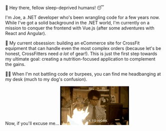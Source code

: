 👋 Hey there, fellow sleep-deprived humans! 😴 

I'm Joe, a .NET developer who's been wrangling code for a few years now.  While I've got a solid background in the .NET world, I'm currently on a mission to conquer the frontend with Vue.js (after some adventures with React and Angular).

💪  My current obsession: building an eCommerce site for CrossFit equipment that can handle even the most complex orders (because let's be honest, CrossFitters need *a lot* of gear!).  This is just the first step towards my ultimate goal: creating a nutrition-focused application to complement the gains.

🏋️‍♀️  When I'm not battling code or burpees, you can find me headbanging at my desk (much to my dog's confusion). 

<!-- Let's connect and chat about all things code, CrossFit, or canine confusion! 🐶 -->
Now, if you'll excuse me...
<img src="./Images/the-it.gif"/>

